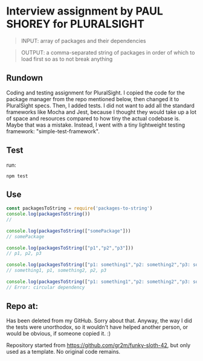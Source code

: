 # Interview assignment by PAUL SHOREY for PLURALSIGHT      
      
> INPUT: array of packages and their dependencies      
      
> OUTPUT: a comma-separated string of packages in order of which to load first so as to not break anything      
      
## Rundown      
      
Coding and testing assignment for PluralSight. I copied the code for the package manager from the repo mentioned below, then changed it to PluralSight specs. Then, I added tests. I did not want to add all the standard frameworks like Mocha and Jest, because I thought they would take up a lot of space and resources compared to how tiny the actual codebase is. Maybe that was a mistake. Instead, I went with a tiny lightweight testing framework: "simple-test-framework".      
      
      
## Test      
      
run:      
```      
npm test      
```      
      
      
## Use      
      
```js      
const packagesToString = require('packages-to-string')      
console.log(packagesToString())      
//      
      
console.log(packagesToString(["somePackage"]))      
// somePackage      
      
console.log(packagesToString(["p1","p2","p3"]))      
// p1, p2, p3      
      
console.log(packagesToString(["p1: something1","p2: something2","p3: something1"]))      
// something1, p1, something2, p2, p3      
      
console.log(packagesToString(["p1: something1","p2: something2","p3: something1","something1: p1"]))      
// Error: circular dependency      
```      
      
## Repo at:      
      
Has been deleted from my GitHub. Sorry about that. Anyway, the way I did the tests were unorthodox, so it wouldn't have helped another person, or would be obvious, if someone copied it. :)      
      
Repository started from <a href="https://github.com/gr2m/funky-sloth-42">https://github.com/gr2m/funky-sloth-42</a>, but only used as a template. No original code remains.      
      
      
